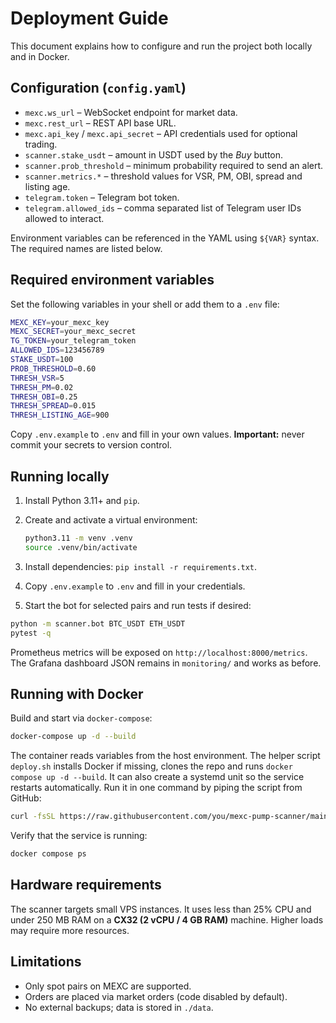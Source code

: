 # Deployment Guide

This document explains how to configure and run the project both locally and in Docker.

## Configuration (`config.yaml`)

- `mexc.ws_url` – WebSocket endpoint for market data.
- `mexc.rest_url` – REST API base URL.
- `mexc.api_key` / `mexc.api_secret` – API credentials used for optional trading.
- `scanner.stake_usdt` – amount in USDT used by the *Buy* button.
- `scanner.prob_threshold` – minimum probability required to send an alert.
- `scanner.metrics.*` – threshold values for VSR, PM, OBI, spread and listing age.
- `telegram.token` – Telegram bot token.
- `telegram.allowed_ids` – comma separated list of Telegram user IDs allowed to interact.

Environment variables can be referenced in the YAML using `${VAR}` syntax. The required names are listed below.

## Required environment variables

Set the following variables in your shell or add them to a `.env` file:

```bash
MEXC_KEY=your_mexc_key
MEXC_SECRET=your_mexc_secret
TG_TOKEN=your_telegram_token
ALLOWED_IDS=123456789
STAKE_USDT=100
PROB_THRESHOLD=0.60
THRESH_VSR=5
THRESH_PM=0.02
THRESH_OBI=0.25
THRESH_SPREAD=0.015
THRESH_LISTING_AGE=900
```

Copy `.env.example` to `.env` and fill in your own values. **Important:** never commit your secrets to version control.

## Running locally

1. Install Python 3.11+ and `pip`.
2. Create and activate a virtual environment:

   ```bash
   python3.11 -m venv .venv
   source .venv/bin/activate
   ```

3. Install dependencies: `pip install -r requirements.txt`.
4. Copy `.env.example` to `.env` and fill in your credentials.

5. Start the bot for selected pairs and run tests if desired:

```bash
python -m scanner.bot BTC_USDT ETH_USDT
pytest -q
```

Prometheus metrics will be exposed on `http://localhost:8000/metrics`.
The Grafana dashboard JSON remains in `monitoring/` and works as before.

## Running with Docker

Build and start via `docker-compose`:

```bash
docker-compose up -d --build
```

The container reads variables from the host environment. The helper script
`deploy.sh` installs Docker if missing, clones the repo and runs `docker compose up -d --build`. It can also
create a systemd unit so the service restarts automatically.
Run it in one command by piping the script from GitHub:

```bash
curl -fsSL https://raw.githubusercontent.com/you/mexc-pump-scanner/main/deploy.sh | bash
```

Verify that the service is running:

```bash
docker compose ps
```

## Hardware requirements

The scanner targets small VPS instances. It uses less than 25% CPU and under 250&nbsp;MB RAM on a **CX32 (2 vCPU / 4&nbsp;GB RAM)** machine. Higher loads may require more resources.

## Limitations

- Only spot pairs on MEXC are supported.
- Orders are placed via market orders (code disabled by default).
- No external backups; data is stored in `./data`.
